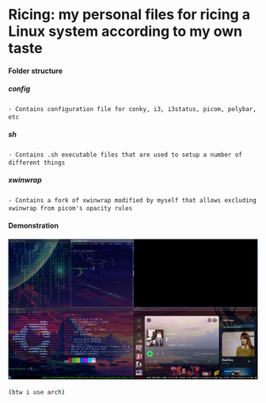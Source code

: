 # Ricing: my personal files for ricing a Linux system according to my own taste

#### Folder structure

##### config
    - Contains configuration file for conky, i3, i3status, picom, polybar, etc
##### sh
    - Contains .sh executable files that are used to setup a number of different things
##### xwinwrap
    - Contains a fork of xwinwrap modified by myself that allows excluding xwinwrap from picom's opacity rules


#### Demonstration
![alt text](https://github.com/gustavoflw/ricing/blob/master/ricing.jpg?raw=true)

```bash
(btw i use arch)
```